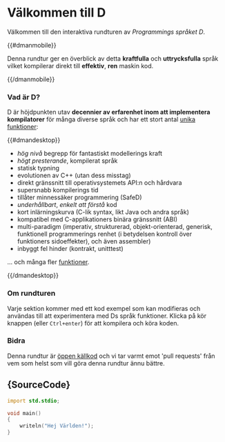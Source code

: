 # Välkommen till D

Välkommen till den interaktiva rundturen av *Programmings språket D*.

{{#dmanmobile}}

Denna rundtur ger en överblick av detta __kraftfulla__ och __uttrycksfulla__
språk vilket kompilerar direkt till __effektiv__, __ren__ maskin kod.

{{/dmanmobile}}

### Vad är D?

D är höjdpunkten utav __decennier av erfarenhet inom att implementera kompilatorer__
för många diverse språk och har ett stort antal [unika funktioner](http://dlang.org/overview.html):

{{#dmandesktop}}

- _hög nivå_ begrepp för fantastiskt modellerings kraft
- _högt presterande_, kompilerat språk
- statisk typning
- evolutionen av C++ (utan dess misstag)
- direkt gränssnitt till operativsystemets API:n och hårdvara
- supersnabb kompilerings tid
- tillåter minnessäker programmering (SafeD)
- _underhållbart_, _enkelt att förstå_ kod
- kort inlärningskurva (C-lik syntax, likt Java och andra språk)
- kompatibel med C-applikationers binära gränssnitt (ABI)
- multi-paradigm (imperativ, strukturerad, objekt-orienterad, generisk, funktionell programmerings renhet (i betydelsen kontroll över funktioners sidoeffekter), och även assembler)
- inbyggt fel hinder (kontrakt, unitttest)

... och många fler [funktioner](http://dlang.org/overview.html).

{{/dmandesktop}}

### Om rundturen

Varje sektion kommer med ett kod exempel som kan modifieras och användas till att experimentera med Ds språk funktioner.
Klicka på kör knappen (eller `Ctrl+enter`) för att kompilera och köra koden.

### Bidra

Denna rundtur är [öppen källkod](https://github.com/dlang-tour)
och vi tar varmt emot 'pull requests' från vem som helst som vill göra denna rundtur ännu bättre.

## {SourceCode}

```d
import std.stdio;

void main()
{
    writeln("Hej Världen!");
}
```
